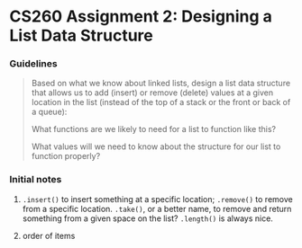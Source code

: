 # CS260 Assignment 2: Designing a List Data Structure

### Guidelines
> Based on what we know about linked lists, design a list data structure that allows us to add (insert) or remove (delete) values at a given location in the list (instead of the top of a stack or the front or back of a queue):
> 
> What functions are we likely to need for a list to function like this?
> 
> What values will we need to know about the structure for our list to function properly?

### Initial notes
1. `.insert()` to insert something at a specific location; `.remove()` to remove from a specific location. `.take()`, or a better name, to remove and return something from a given space on the list? `.length()` is always nice.

2. order of items
